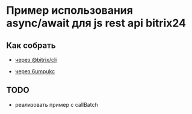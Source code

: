 
# Пример использования async/await для js rest api bitrix24

## Как собрать

- [через @bitrix/cli](https://zen.yandex.ru/media/id/5b1a58b8eb269500a877dd6c/kak-uspeshno-ustanovit-i-ispolzovat-bitrixcli-cherez-docker-5fccf822702d845a13971788)

- [через 6umpukc](https://zen.yandex.ru/media/id/5b1a58b8eb269500a877dd6c/6umpukc-tuling-dlia-razrabotki-saitov-i-reshenii-na-bitrix-pod-ubuntuwindows-5e2beb50c31e4900b03bcca5)

## TODO

- реализовать пример с callBatch